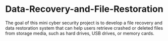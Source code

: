 # Data-Recovery-and-File-Restoration
The goal of this mini cyber security project is to develop a file recovery and data restoration system that can help users retrieve crashed or deleted files from storage media, such as hard drives, USB drives, or memory cards. 

